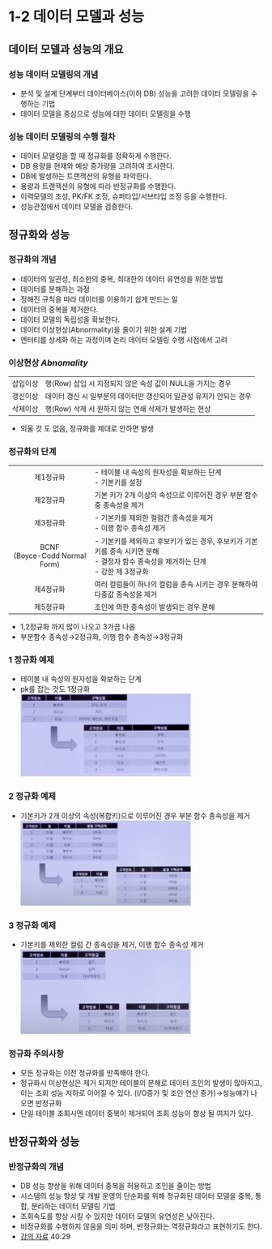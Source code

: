 # 1-2 데이터 모델과 성능
## 데이터 모델과 성능의 개요
### 성능 데이터 모델링의 개념
- 분석 및 설계 단계부터 데이터베이스(이하 DB) 성능을 고려한 데이터 모델링을 수행하는 기법
- 데이터 모델을 중심으로 성능에 대한 데이터 모델링을 수행
### 성능 데이터 모델링의 수행 절차
- 데이터 모델링을 할 때 정규화를 정확하게 수행한다.
- DB 용량을 현재와 예상 증가량을 고려하여 조사한다.
- DB에 발생하는 트랜잭션의 유형을 파악한다.
- 용량과 트랜잭션의 유형에 따라 반정규화를 수행한다.
- 이력모델의 조성, PK/FK 조정, 슈퍼타입/서브타입 조정 등을 수행한다.
- 성능관점에서 데이터 모델을 검증한다.
## 정규화와 성능
### 정규화의 개념
- 데이터의 일관성, 최소한의 중복, 최대한의 데이터 유연성을 위한 방법
- 데이터를 분해하는 과정
- 정해진 규칙을 따라 데이터를 이용하기 쉽게 만드는 일
- 데이터의 중복을 제거한다.
- 데이터 모델의 독립성을 확보한다.
- 데이터 이상현상(Abnormality)을 줄이기 위한 설계 기법
- 엔터티를 상세화 하는 과정이며 논리 데이터 모델링 수행 시점에서 고려
### 이상현상 *Abnomality*
| | |
|:--:|:--|
|삽입이상|행(Row) 삽입 시 지정되지 않은 속성 값이 NULL을 가지는 경우|
|갱신이상|데이터 갱신 시 일부분의 데이터만 갱신되어 일관성 유지가 안되는 경우|
|삭제이상|행(Row) 삭제 시 원하지 않는 연쇄 삭제가 발생하는 현상|
- 외울 것 도 없음, 정규화를 제대로 안하면 발생
### 정규화의 단계
| | |
|:--:|:--|
|제1정규화|- 테이블 내 속성의 원자성을 확보하는 단계 <br> - 기본키를 설정|
|제2정규화|기본 키가 2개 이상의 속성으로 이루어진 경우 부분 함수중 종속성을 제거|
|제3정규화|- 기본키를 제외한 컬럼간 종속성을 제거 <br> - 이행 함수 종속성 제거|
|BCNF <br> (Boyce-Codd Normal Form)|- 기본키를 제외하고 후보키가 있는 경우, 후보키가 기본키를 종속 시키면 분해 <br> - 결정자 함수 종속성을 제거하는 단계 <br> - 강한 제 3정규화|
|제4정규화|여러 컬럼들이 하나의 컬럼을 종속 시키는 경우 분해하여 다중값 종속성을 제거|
|제5정규화|조인에 의한 종속성이 발생되는 경우 분해|
- 1,2정규화 까지 많이 나오고 3가끔 나옴
- 부분함수 종속성&rarr;2정규화, 이행 함수 종속성&rarr;3정규화
### 1 정규화 예제
- 테이블 내 속성의 원자성을 확보하는 단계
- pk를 잡는 것도 1정규화 <br>
<img src="./images/normalization_ex.png" width="70%"><br>

### 2 정규화 예제
- 기본키가 2개 이상의 속성(복합키)으로 이루어진 경우 부분 함수 종속성을 제거<br>
<img src="./images/normalization_ex2.png" width="70%"><br>

### 3 정규화 예제
- 기본키를 제외한 컬럼 간 종속성을 제거, 이행 함수 종속성 제거<br>
<img src="./images/normalization_ex3.png" width="70%"><br>

### 정규화 주의사항
- 모든 정규화는 이전 정규화를 만족해야 한다.
- 정규화시 이상현상은 제거 되지만 테이블의 분해로 데이터 조인의 발생이 많아지고, 이는 조회 성능 저하로 이어질 수 있다. (I/O증가 및 조인 연산 증가)&rarr;성능얘기 나오면 반정규화
- 단일 테이블 조회시엔 데이터 중복이 제거되어 조회 성능이 향상 될 여지가 있다.
## 반정규화와 성능
### 반정규화의 개념
- DB 성능 향상을 위해 데이터 중복을 허용하고 조인을 줄이는 방법
- 시스템의 성능 향상 및 개발 운영의 단순화를 위해 정규화된 데이터 모델을 중복, 통합, 분리하는 데이터 모델링 기법
- 조회속도를 향상 시킬 수 있지만 데이터 모델의 유연성은 낮아진다.
- 비정규화를 수행하지 않음을 의미 하며, 반정규화는 역정규화라고 표현하기도 한다.
- [강의 자료](https://www.youtube.com/watch?v=gmMaH5mMJ9M) 40:29